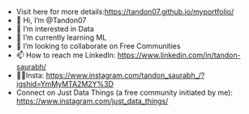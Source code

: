 -  Visit here for more details:https://tandon07.github.io/myportfolio/
- 👋 Hi, I’m @Tandon07
- 👀 I’m interested in Data
- 🌱 I’m currently learning ML
- 💞️ I’m looking to collaborate on Free Communities
- 📫 How to reach me LinkedIn: https://www.linkedin.com/in/tandon-saurabh/
- 🧑‍🤝Insta: https://www.instagram.com/tandon_saurabh_/?igshid=YmMyMTA2M2Y%3D
- Connect on Just Data Things (a free community initiated by me): https://www.instagram.com/just_data_things/

<!---
Tandon07/Tandon07 is a ✨ special ✨ repository because its `README.md` (this file) appears on your GitHub profile.
You can click the Preview link to take a look at your changes.
--->
